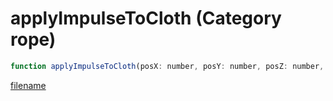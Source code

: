 # applyImpulseToCloth (Category rope)

```js
function applyImpulseToCloth(posX: number, posY: number, posZ: number, vecX: number, vecY: number, vecZ: number, impulse: number): void
```

[filename](applyImpulseToCloth_m.md ':include')